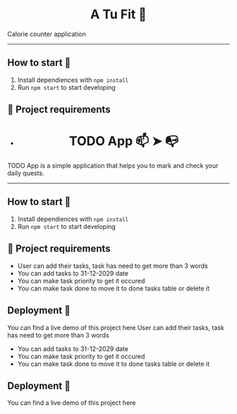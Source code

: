 <h1 align="center"> A Tu Fit 🍎
</h1>

Calorie counter application

---

## How to start 🚀

1. Install dependiences with `npm install`
2. Run `npm start` to start developing

## 📝 Project requirements 

- <h1 align="center"> TODO App 📫 ➤ 📭
</h1>

TODO App is a simple application that helps you to mark and check your daily quests. 

---

## How to start 🚀

1. Install dependiences with `npm install`
2. Run `npm start` to start developing

## 📝 Project requirements 

- User can add their tasks, task has need to get more than 3 words
- You can add tasks to 31-12-2029 date
- You can make task priority to get it occured
- You can make task done to move it to done tasks table or delete it

## Deployment 🚀

You can find a live demo of this project here
User can add their tasks, task has need to get more than 3 words
- You can add tasks to 31-12-2029 date
- You can make task priority to get it occured
- You can make task done to move it to done tasks table or delete it

## Deployment 🚀

You can find a live demo of this project here
